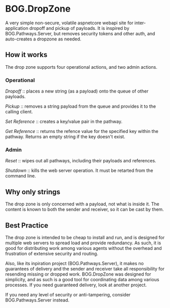 # BOG.DropZone
A very simple non-secure, volatile aspnetcore webapi site for inter-application dropoff and pickup of payloads.  It is inspired by BOG.Pathways.Server, but removes security tokens and other auth, and auto-creates a dropzone as needed.

## How it works
The drop zone supports four operational actions, and two admin actions.

### Operational
*Dropoff* :: places a new string (as a payload) onto the queue of other payloads.

*Pickup* :: removes a string payload from the queue and provides it to the calling client.

*Set Reference* :: creates a key/value pair in the pathway.

*Get Reference* :: returns the refence value for the specified key within the pathway.  Returns an empty string if the key doesn't exist.


### Admin
*Reset* :: wipes out all pathways, including their payloads and references.

*Shutdown* :: kills the web server operation.  It must be retarted from the command line.

## Why only strings
The drop zone is only concerned with a payload, not what is inside it.  The content is known to both the sender and receiver, so it can be cast by them.

## Best Practice
The drop zone is intended to be cheap to install and run, and is designed for multiple web servers to spread load and provide redundancy.  As such, it is good for distributing work among various agents without the overhead and frustration of extensive security and routing.

Also, like its inpiration project (BOG.Pathways.Server), it makes no guarantees of delivery and the sender and receiver take all responsibility for resending missing or dropped work.  BOG.DropZone was designed for simplicity, and as such is a good tool for coordinating data among various processes.  If you need guaranteed delivery, look at another project.

If you need any level of security or anti-tampering, consider BOG.Pathways.Server instead.


